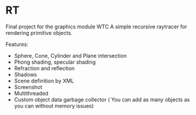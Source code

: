 # RT
Final project for the graphics module WTC
A simple recursive raytracer for rendering primitive objects.

Features:
  - Sphere, Cone, Cylinder and Plane intersection
  - Phong shading, specular shading
  - Refraction and reflection
  - Shadows
  - Scene definition by XML
  - Screenshot
  - Multithreaded
  - Custom object data garbage collector ( You can add as many objects as you can without memory issues)
